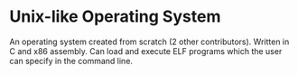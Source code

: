 # Unix-like Operating System

An operating system created from scratch (2 other contributors). Written in C and x86 assembly. Can load and execute ELF programs which the user can specify in the command line.
